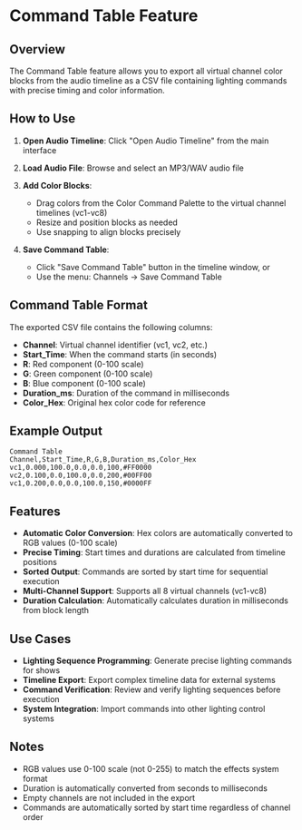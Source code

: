 # Command Table Feature

## Overview
The Command Table feature allows you to export all virtual channel color blocks from the audio timeline as a CSV file containing lighting commands with precise timing and color information.

## How to Use

1. **Open Audio Timeline**: Click "Open Audio Timeline" from the main interface
2. **Load Audio File**: Browse and select an MP3/WAV audio file
3. **Add Color Blocks**: 
   - Drag colors from the Color Command Palette to the virtual channel timelines (vc1-vc8)
   - Resize and position blocks as needed
   - Use snapping to align blocks precisely

4. **Save Command Table**: 
   - Click "Save Command Table" button in the timeline window, or
   - Use the menu: Channels → Save Command Table

## Command Table Format

The exported CSV file contains the following columns:

- **Channel**: Virtual channel identifier (vc1, vc2, etc.)
- **Start_Time**: When the command starts (in seconds)
- **R**: Red component (0-100 scale)
- **G**: Green component (0-100 scale) 
- **B**: Blue component (0-100 scale)
- **Duration_ms**: Duration of the command in milliseconds
- **Color_Hex**: Original hex color code for reference

## Example Output

```csv
Command Table
Channel,Start_Time,R,G,B,Duration_ms,Color_Hex
vc1,0.000,100.0,0.0,0.0,100,#FF0000
vc2,0.100,0.0,100.0,0.0,200,#00FF00
vc1,0.200,0.0,0.0,100.0,150,#0000FF
```

## Features

- **Automatic Color Conversion**: Hex colors are automatically converted to RGB values (0-100 scale)
- **Precise Timing**: Start times and durations are calculated from timeline positions
- **Sorted Output**: Commands are sorted by start time for sequential execution
- **Multi-Channel Support**: Supports all 8 virtual channels (vc1-vc8)
- **Duration Calculation**: Automatically calculates duration in milliseconds from block length

## Use Cases

- **Lighting Sequence Programming**: Generate precise lighting commands for shows
- **Timeline Export**: Export complex timeline data for external systems
- **Command Verification**: Review and verify lighting sequences before execution
- **System Integration**: Import commands into other lighting control systems

## Notes

- RGB values use 0-100 scale (not 0-255) to match the effects system format
- Duration is automatically converted from seconds to milliseconds
- Empty channels are not included in the export
- Commands are automatically sorted by start time regardless of channel order

